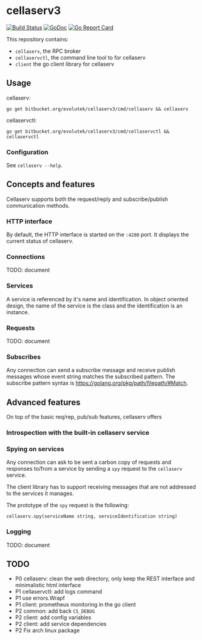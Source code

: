 # cellaserv3

[![Build Status](https://travis-ci.com/evolutek/cellaserv3.svg?branch=master)](https://travis-ci.com/evolutek/cellaserv3)
[![GoDoc](https://godoc.org/bitbucket.org/evolutek/cellaserv3?status.svg)](https://godoc.org/bitbucket.org/evolutek/cellaserv3)
[![Go Report Card](https://goreportcard.com/badge/bitbucket.org/evolutek/cellaserv3)](https://goreportcard.com/report/bitbucket.org/evolutek/cellaserv3)

This repository contains:

- `cellaserv`, the RPC broker
- `cellaservctl`, the command line tool to for cellaserv
- `client` the go client library for cellaserv

## Usage

cellaserv:

```
go get bitbucket.org/evolutek/cellaserv3/cmd/cellaserv && cellaserv
```

cellaservctl:

```
go get bitbucket.org/evolutek/cellaserv3/cmd/cellaservctl && cellaservctl
```

### Configuration

See `cellaserv --help`.

## Concepts and features

Cellaserv supports both the request/reply and subscribe/publish communication
methods.

### HTTP interface

By default, the HTTP interface is started on the `:4280` port. It displays the
current status of cellaserv.

### Connections

TODO: document

### Services

A service is referenced by it's name and identification. In object oriented
design, the name of the service is the class and the identification is an
instance.

### Requests

TODO: document

### Subscribes

Any connection can send a subscribe message and receive publish messages whose
event string matches the subscribed pattern. The subscribe pattern syntax is
https://golang.org/pkg/path/filepath/#Match.

## Advanced features

On top of the basic req/rep, pub/sub features, cellaserv offers

### Introspection with the built-in cellaserv service

### Spying on services

Any connection can ask to be sent a carbon copy of requests and responses
to/from a service by sending a `spy` request to the `cellaserv` service.

The client library has to support receiving messages that are not addressed to
the services it manages.

The prototype of the `spy` request is the following:

```
cellaserv.spy(serviceName string, serviceIdentification string)
```

### Logging

TODO: document

## TODO

* P0 cellaserv: clean the web directory, only keep the REST interface and minimalistic html interface
* P1 cellaservctl: add logs command
* P1 use errors.Wrapf
* P1 client: prometheus monitoring in the go client
* P2 common: add back `CS_DEBUG`
* P2 client: add config variables
* P2 client: add service dependencies
* P2 Fix arch linux package
